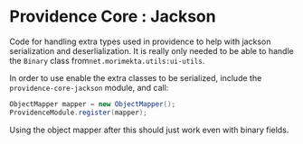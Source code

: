 Providence Core : Jackson
=========================

Code for handling extra types used in providence to help with jackson
serialization and deserlialization. It is really only needed to be
able to handle the `Binary` class from`net.morimekta.utils:ui-utils`.

In order to use enable the extra classes to be serialized, include
the `providence-core-jackson` module, and call:

```java
ObjectMapper mapper = new ObjectMapper();
ProvidenceModule.register(mapper);
```

Using the object mapper after this should just work even with binary
fields.